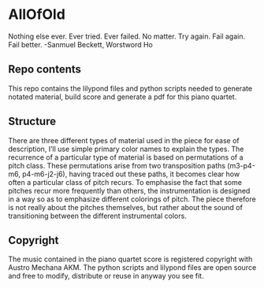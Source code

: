 # AllOfOld

Nothing else ever. Ever tried. Ever failed. No matter. Try again. Fail again. Fail better. 
                                                        -Sanmuel Beckett, Worstword Ho

## Repo contents
This repo contains the lilypond files and python scripts needed to generate notated material, build score and generate a pdf for this piano quartet.

## Structure
There are three different types of material used in the piece for ease of description, I’ll use simple primary color names to explain the types. The recurrence of a particular type of material is based on permutations of a pitch class. These permutations arise from two transposition paths (m3-p4-m6, p4-m6-j2-j6), having traced out these paths, it becomes clear how often a particular class of pitch recurs. To emphasise the fact that some pitches recur more frequently than others, the instrumentation is designed in a way so as to emphasize different colorings of pitch. 
The piece therefore is not really about the pitches themselves, but rather about the sound of transitioning between the different instrumental colors.

## Copyright
The music contained in the piano quartet score is registered copyright with Austro Mechana AKM.
The python scripts and lilypond files are open source and free to modify, distribute or reuse in anyway you see fit.
